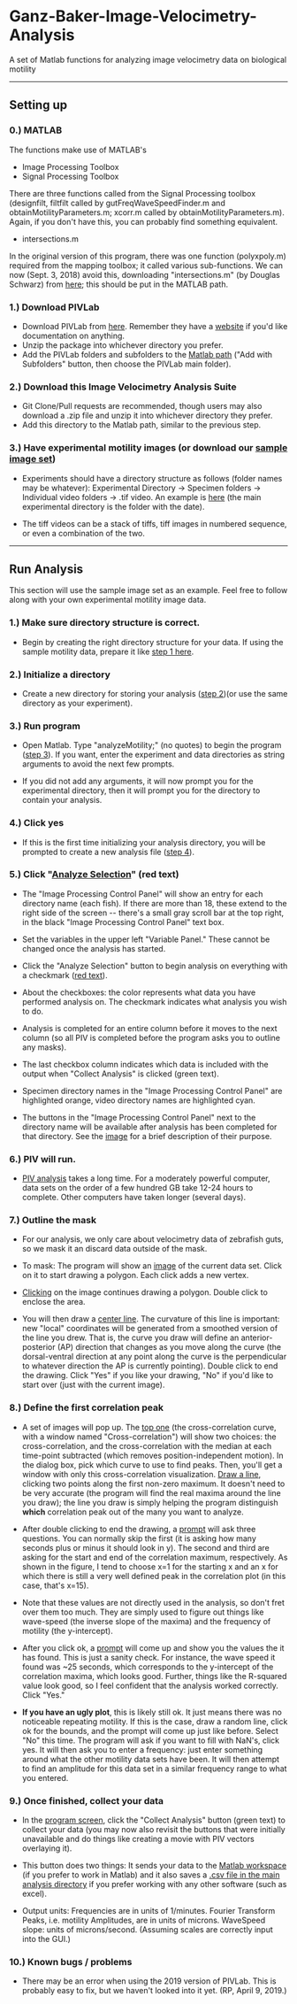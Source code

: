 # Ganz-Baker-Image-Velocimetry-Analysis

A set of Matlab functions for analyzing image velocimetry data on biological motility

---

## Setting up

### 0.) MATLAB

The functions make use of MATLAB's 

- Image Processing Toolbox
- Signal Processing Toolbox

There are three functions called from the Signal Processing toolbox (designfilt, filtfilt called by gutFreqWaveSpeedFinder.m and obtainMotilityParameters.m; xcorr.m called by obtainMotilityParameters.m). Again, if you don't have this, you can probably find something equivalent.

- intersections.m

In the original version of this program, there was one function (polyxpoly.m) required from the mapping toolbox; it called various sub-functions. We can now (Sept. 3, 2018) avoid this, downloading "intersections.m" (by Douglas Schwarz) from [here](https://www.mathworks.com/matlabcentral/fileexchange/11837-fast-and-robust-curve-intersections);  this should be put in the MATLAB path. 


### 1.) Download PIVLab

* Download PIVLab from [here](http://www.mathworks.com/matlabcentral/fileexchange/27659-pivlab-time-resolved-particle-image-velocimetry--piv--tool). Remember they have a [website](http://pivlab.blogspot.com) if you'd like documentation on anything.
* Unzip the package into whichever directory you prefer.
* Add the PIVLab folders and subfolders to the [Matlab path](https://www.mathworks.com/help/matlab/matlab_env/add-remove-or-reorder-folders-on-the-search-path.html) ("Add with Subfolders" button, then choose the PIVLab main folder).

### 2.) Download this Image Velocimetry Analysis Suite

* Git Clone/Pull requests are recommended, though users may also download a .zip file and unzip it into whichever directory they prefer.
* Add this directory to the Matlab path, similar to the previous step.

### 3.) Have experimental motility images (or download our [sample image set](https://www.dropbox.com/s/zendq38z74jsxh8/ImageVelocimetryAnalysis_TestData.tif?dl=0))

* Experiments should have a directory structure as follows (folder names may be whatever): Experimental Directory -> Specimen folders -> Individual video folders -> .tif video. An example is [here](https://www.dropbox.com/s/uiveank3rndqsr7/GanzBakerIVADirectoryStructure.png?dl=0) (the main experimental directory is the folder with the date).

* The tiff videos can be a stack of tiffs, tiff images in numbered sequence, or even a combination of the two.

---

## Run Analysis

This section will use the sample image set as an example. Feel free to follow along with your own experimental motility image data.

### 1.) Make sure directory structure is correct.

* Begin by creating the right directory structure for your data. If using the sample motility data, prepare it like [step 1 here](https://www.dropbox.com/s/4wrd6fbymf4hs91/Starting%20Program.png?dl=0).

### 2.) Initialize a directory 

* Create a new directory for storing your analysis ([step 2](https://www.dropbox.com/s/4wrd6fbymf4hs91/Starting%20Program.png?dl=0))(or use the same directory as your experiment).

### 3.) Run program

* Open Matlab. Type "analyzeMotility;" (no quotes) to begin the program ([step 3](https://www.dropbox.com/s/4wrd6fbymf4hs91/Starting%20Program.png?dl=0)). If you want, enter the experiment and data directories as string arguments to avoid the next few prompts.

* If you did not add any arguments, it will now prompt you for the experimental directory, then it will prompt you for the directory to contain your analysis.

### 4.) Click yes 

* If this is the first time initializing your analysis directory, you will be prompted to create a new analysis file ([step 4](https://www.dropbox.com/s/4wrd6fbymf4hs91/Starting%20Program.png?dl=0)).

### 5.) Click "[Analyze Selection](https://www.dropbox.com/s/v1yhk16up409sp7/Program.png?dl=0)" (red text)

* The "Image Processing Control Panel" will show an entry for each directory name (each fish). If there are more than 18, these extend to the right side of the screen -- there's a  small gray scroll bar at the top right, in the black "Image Processing Control Panel" text box.

* Set the variables in the upper left "Variable Panel." These cannot be changed once the analysis has started.

* Click the "Analyze Selection" button to begin analysis on everything with a checkmark ([red text](https://www.dropbox.com/s/v1yhk16up409sp7/Program.png?dl=0)).

* About the checkboxes: the color represents what data you have performed analysis on. The checkmark indicates what analysis you wish to do. 

* Analysis is completed for an entire column before it moves to the next column (so all PIV is completed before the program asks you to outline any masks). 

* The last checkbox column indicates which data is included with the output when "Collect Analysis" is clicked (green text).

* Specimen directory names in the "Image Processing Control Panel" are highlighted orange, video directory names are highlighted cyan.

* The buttons in the "Image Processing Control Panel" next to the directory name will be available after analysis has been completed for that directory. See the [image](https://www.dropbox.com/s/v1yhk16up409sp7/Program.png?dl=0) for a brief description of their purpose.

### 6.) PIV will run.

* [PIV analysis](https://www.dropbox.com/s/o6gb7k0ggd184a8/PIV%20Running.png?dl=0) takes a long time. For a moderately powerful computer, data sets on the order of a few hundred GB take 12-24 hours to complete. Other computers have taken longer (several days).

### 7.) Outline the mask

* For our analysis, we only care about velocimetry data of zebrafish guts, so we mask it an discard data outside of the mask.

* To mask: The program will show an [image](https://www.dropbox.com/s/3a0l0tpndhk2bii/Begin%20Outlining.png?dl=0) of the current data set. Click on it to start drawing a polygon. Each click adds a new vertex.

* [Clicking](https://www.dropbox.com/s/u8jy0gb5cxz75vj/outline.png?dl=0) on the image continues drawing a polygon. Double click to enclose the area.

* You will then draw a [center line](https://www.dropbox.com/s/wj7yxwrt9egx8og/middleline.png?dl=0). The curvature of this line is important: new "local" coordinates will be generated from a smoothed version of the line you drew. That is, the curve you draw will define an anterior-posterior (AP) direction that changes as you move along the curve (the dorsal-ventral direction at any point along the curve is the perpendicular to whatever direction the AP is currently pointing). Double click to end the drawing. Click "Yes" if you like your drawing, "No" if you'd like to start over (just with the current image).

### 8.) Define the first correlation peak

* A set of images will pop up. The [top one](https://www.dropbox.com/s/qiarsnctl660yog/Begin%20XCorr.png?dl=0) (the cross-correlation curve, with a window named "Cross-correlation") will show two choices: the cross-correlation, and the cross-correlation with the median at each time-point subtracted (which removes position-independent motion). In the dialog box, pick which curve to use to find peaks. Then, you'll get a window with only this cross-correlation visualization. [Draw a line](https://www.dropbox.com/s/rko8sn36kfvncdf/Define%20line.png?dl=0), clicking two points along the first non-zero maximum. It doesn't need to be very accurate (the program will find the real maxima around the line you draw); the line you draw is simply helping the program distinguish **which** correlation peak out of the many you want to analyze.

* After double clicking to end the drawing, a [prompt](https://www.dropbox.com/s/rko8sn36kfvncdf/Define%20line.png?dl=0) will ask three questions. You can normally skip the first (it is asking how many seconds plus or minus it should look in y). The second and third are asking for the start and end of the correlation maximum, respectively. As shown in the figure, I tend to choose x=1 for the starting x and an x for which there is still a very well defined peak in the correlation plot (in this case, that's x=15). 

* Note that these values are not directly used in the analysis, so don't fret over them too much. They are simply used to figure out things like wave-speed (the inverse slope of the maxima) and the frequency of motility (the y-intercept).

* After you click ok, a [prompt](https://www.dropbox.com/s/s6v276ldoh3460e/Is%20XCorrGood.png?dl=0) will come up and show you the values the it has found. This is just a sanity check. For instance, the wave speed it found was ~25 seconds, which corresponds to the y-intercept of the correlation maxima, which looks good. Further, things like the R-squared value look good, so I feel confident that the analysis worked correctly. Click "Yes."

* **If you have an ugly plot**, this is likely still ok. It just means there was no noticeable repeating motility. If this is the case, draw a random line, click ok for the bounds, and the prompt will come up just like before. Select "No" this time. The program will ask if you want to fill with NaN's, click yes. It will then ask you to enter a frequency: just enter something around what the other motility data sets have been. It will then attempt to find an amplitude for this data set in a similar frequency range to what you entered.

### 9.) Once finished, collect your data

* In the [program screen](https://www.dropbox.com/s/v1yhk16up409sp7/Program.png?dl=0), click the "Collect Analysis" button (green text) to collect your data (you may now also revisit the buttons that were initially unavailable and do things like creating a movie with PIV vectors overlaying it).

* This button does two things: It sends your data to the [Matlab workspace](https://www.dropbox.com/s/cgj74ary6tspr9f/Variables%20sent%20to%20workspace.png?dl=0) (if you prefer to work in Matlab) and it also saves a [.csv file in the main analysis directory](https://www.dropbox.com/s/m011h0copbfbolw/Variables%20set%20to%20csv.png?dl=0) if you prefer working with any other software (such as excel).

* Output units: Frequencies are in units of 1/minutes. Fourier Transform Peaks, i.e. motility Amplitudes, are in units of microns. WaveSpeed slope: units of microns/second. (Assuming scales are correctly input into the GUI.) 

### 10.) Known bugs / problems

* There may be an error when using the 2019 version of PIVLab. This is probably easy to fix, but we haven't looked into it yet. (RP, April 9, 2019.)